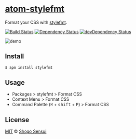 # [atom-stylefmt](https://atom.io/packages/stylefmt)

Format your CSS with [stylefmt](https://github.com/morishitter/stylefmt).

[![Build Status](https://travis-ci.org/1000ch/atom-stylefmt.svg?branch=master)](https://travis-ci.org/1000ch/atom-stylefmt)
[![Dependency Status](https://david-dm.org/1000ch/atom-stylefmt.svg)](https://david-dm.org/1000ch/atom-stylefmt)
[![devDependency Status](https://david-dm.org/1000ch/atom-stylefmt/dev-status.svg)](https://david-dm.org/1000ch/atom-stylefmt?type=dev)

![demo](https://cloud.githubusercontent.com/assets/1800018/24595005/62981086-186d-11e7-9a61-aa31f5d8cb72.gif)

## Install

```bash
$ apm install stylefmt
```

## Usage

- Packages > stylefmt > Format CSS
- Context Menu > Format CSS
- Command Palette (<kbd>⌘</kbd> + <kbd>shift</kbd> + <kbd>P</kbd>) > Format CSS

## License

[MIT](https://1000ch.mit-license.org) © [Shogo Sensui](https://github.com/1000ch)
